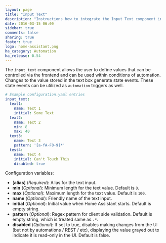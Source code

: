 ```yaml
---
layout: page
title: "Input Text"
description: "Instructions how to integrate the Input Text component into Home Assistant."
date: 2016-03-15 06:00
sidebar: true
comments: false
sharing: true
footer: true
logo: home-assistant.png
ha_category: Automation
ha_release: 0.54
---
```


The `input_text` component allows the user to define values that can be controlled via the frontend and can be used within conditions of automation. Changes to the value stored in the text box generate state events. These state events can be utilized as `automation` triggers as well. 

```yaml
# Example configuration.yaml entries
input_text:
  text1:
    name: Text 1
    initial: Some Text
  text2:
    name: Text 2
    min: 8
    max: 40
  text3:
    name: Text 3
    pattern: '[a-fA-F0-9]*'
  test4:
    name: Text 4
    initial: Can't Touch This
    disabled: true
```

Configuration variables:

- **[alias]** (*Required*): Alias for the text input.
- **min** (*Optional*): Minimum length for the text value. Default is `0`.
- **max** (*Optional*): Maximum length for the text value. Default is `100`.
- **name** (*Optional*): Friendly name of the text input.
- **initial** (*Optional*): Initial value when Home Assistant starts. Default is empty string.
- **pattern** (*Optional*): Regex pattern for client side validation. Default is empty string, which is treated same as `.*`.
- **disabled** (*Optional*): If set to true, disables making changes from the UI (but not by automations / REST / etc), displaying the value grayed out to indicate it is read-only in the UI. Default is false.

